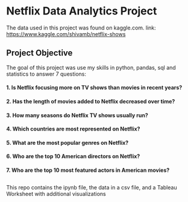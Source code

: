 # Netflix Data Analytics Project
The data used in this project was found on kaggle.com. 
link: https://www.kaggle.com/shivamb/netflix-shows
## Project Objective
The goal of this project was use my skills in python, pandas, sql and statistics to answer 7 questions: 
#### 1. Is Netflix focusing more on TV shows than movies in recent years?
#### 2. Has the length of movies added to Netflix decreased over time?
#### 3. How many seasons do Netflix TV shows usually run?
#### 4. Which countries are most represented on Netflix?
#### 5. What are the most popular genres on Netflix?
#### 6. Who are the top 10 American directors on Netflix?
#### 7. Who are the top 10 most featured actors in American movies?

##
This repo contains the ipynb file, the data in a csv file, and a Tableau Worksheet with additional visualizations
